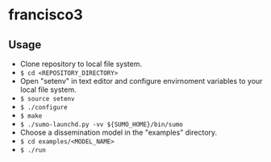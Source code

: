 francisco3
=======


Usage
-------

* Clone repository to local file system.
* `$ cd <REPOSITORY_DIRECTORY>`
* Open "setenv" in text editor and configure envirnoment variables to your local file system.
* `$ source setenv`
* `$ ./configure`
* `$ make`
* `$ ./sumo-launchd.py -vv ${SUMO_HOME}/bin/sumo`
* Choose a dissemination model in the "examples" directory.
* `$ cd examples/<MODEL_NAME>`
* `$ ./run`
